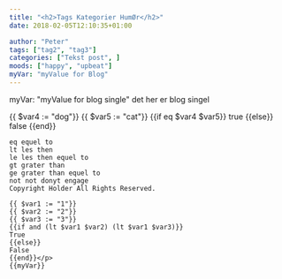 ```yaml
---
title: "<h2>Tags Kategorier HumØr</h2>"
date: 2018-02-05T12:10:35+01:00

author: "Peter"
tags: ["tag2", "tag3"]
categories: ["Tekst post", ]
moods: ["happy", "upbeat"]
myVar: "myValue for Blog"
---
```

myVar: "myValue for blog single"
det her er blog singel


<p>
{{ $var4 := "dog"}}
    {{ $var5 := "cat"}}
    {{if eq $var4 $var5}}
    true
    {{else}}
    false
    {{end}}

    eq equel to
    lt les then
    le les then equel to
    gt grater than
    ge grater than equel to
    not not donyt engage
    Copyright Holder All Rights Reserved.

    {{ $var1 := "1"}}
    {{ $var2 := "2"}}
    {{ $var3 := "3"}}
    {{if and (lt $var1 $var2) (lt $var1 $var3)}}
    True
    {{else}}
    False
    {{end}}</p>
    {{myVar}}
